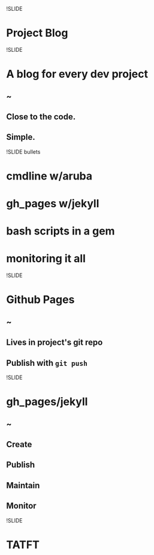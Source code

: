 !SLIDE
# Project Blog

!SLIDE
# A blog for every dev project
## ~
## Close to the code.
## Simple.

!SLIDE bullets
# cmdline w/aruba
# gh_pages w/jekyll
# bash scripts in a gem
# monitoring it all

!SLIDE
# Github Pages
## ~
## Lives in project's git repo
## Publish with `git push`

!SLIDE
# gh_pages/jekyll
## ~
## Create
## Publish
## Maintain
## Monitor

!SLIDE
# TATFT


